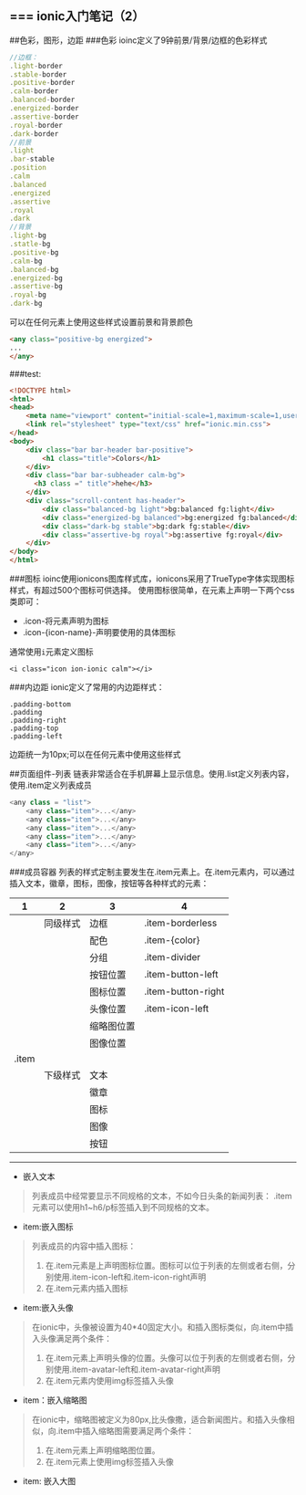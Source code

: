 ===
ionic入门笔记（2）
----

##色彩，图形，边距
###色彩
ioinc定义了9钟前景/背景/边框的色彩样式
```javascript
//边框：
.light-border
.stable-border
.positive-border
.calm-border
.balanced-border
.energized-border
.assertive-border
.royal-border
.dark-border
//前景
.light
.bar-stable
.position
.calm
.balanced
.energized
.assertive
.royal
.dark
//背景
.light-bg
.statle-bg
.positive-bg
.calm-bg
.balanced-bg
.energized-bg
.assertive-bg
.royal-bg
.dark-bg
```

可以在任何元素上使用这些样式设置前景和背景颜色
```html
<any class="positive-bg energized">
...
</any>
```

###test:
```html
<!DOCTYPE html>
<html>
<head>
	<meta name="viewport" content="initial-scale=1,maximum-scale=1,user-scalable=no,width=device-width,height=device-height">
	<link rel="stylesheet" type="text/css" href="ionic.min.css">
</head>
<body>
	<div class="bar bar-header bar-positive">
		<h1 class="title">Colors</h1>
	</div>
  	<div class="bar bar-subheader calm-bg">
      <h3 class =" title">hehe</h3>
    </div>
	<div class="scroll-content has-header">
		<div class="balanced-bg light">bg:balanced fg:light</div>
		<div class="energized-bg balanced">bg:energized fg:balanced</div>
		<div class="dark-bg stable">bg:dark fg:stable</div>
		<div class="assertive-bg royal">bg:assertive fg:royal</div>
	</div>
</body>
</html>
```

###图标
ioinc使用ionicons图库样式库，ionicons采用了TrueType字体实现图标样式，有超过500个图标可供选择。
使用图标很简单，在元素上声明一下两个css类即可：
- .icon-将元素声明为图标
- .icon-{icon-name}-声明要使用的具体图标

通常使用`i`元素定义图标
```
<i class="icon ion-ionic calm"></i>
```

###内边距
ionic定义了常用的内边距样式：
```
.padding-bottom
.padding
.padding-right
.padding-top
.padding-left
```

边距统一为10px;可以在任何元素中使用这些样式

##页面组件-列表
链表非常适合在手机屏幕上显示信息。使用.list定义列表内容，使用.item定义列表成员
```javascript
<any class = "list">
    <any class="item">...</any>
    <any class="item">...</any>
    <any class="item">...</any>
    <any class="item">...</any>
    <any class="item">...</any>  
</any>
 ```
 
###成员容器
 列表的样式定制主要发生在.item元素上。在.item元素内，可以通过插入文本，徽章，图标，图像，按钮等各种样式的元素：
 
 | 1 |2  |3  |4|
|--------|--------|-------| ---- |
| |同级样式|边框|.item-borderless|
|||配色|.item-{color}|
|||分组|.item-divider|
|||按钮位置|.item-button-left|
|||图标位置|.item-button-right|
|||头像位置|.item-icon-left|
|||缩略图位置||
|||图像位置||
|.item|||
|     |下级样式|文本||
|||徽章||
|||图标||
|||图像||
|||按钮||


-----
- 嵌入文本
> 列表成员中经常要显示不同规格的文本，不如今日头条的新闻列表：
.item元素可以使用h1~h6/p标签插入到不同规格的文本。


- item:嵌入图标
> 列表成员的内容中插入图标：
> 1. 在.item元素是上声明图标位置。图标可以位于列表的左侧或者右侧，分别使用.item-icon-left和.item-icon-right声明
> 2. 在.item元素内插入图标

- item:嵌入头像
>在ionic中，头像被设置为40*40固定大小。和插入图标类似，向.item中插入头像满足两个条件：
>1. 在.item元素上声明头像的位置。头像可以位于列表的左侧或者右侧，分别使用.item-avatar-left和.item-avatar-right声明
>2. 在.item元素内使用img标签插入头像

- item：嵌入缩略图
>在ionic中，缩略图被定义为80px,比头像撒，适合新闻图片。和插入头像相似，向.item中插入缩略图需要满足两个条件：
>1. 在.item元素上声明缩略图位置。
>2. 在.item元素上使用img标签插入头像

- item: 嵌入大图


